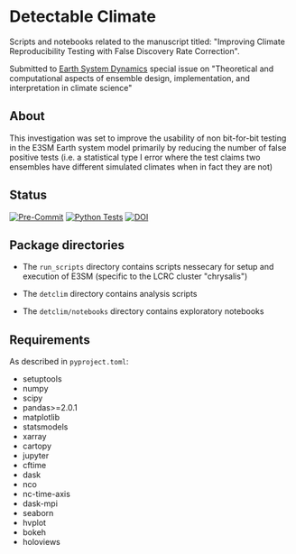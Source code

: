# Detectable Climate

Scripts and notebooks related to the manuscript titled:
"Improving Climate Reproducibility Testing with False Discovery Rate Correction".

Submitted to [Earth System Dynamics](https://egusphere.copernicus.org/preprints/2025/egusphere-2025-2311/) special issue on "Theoretical and computational aspects of ensemble design, implementation, and interpretation in climate science"


## About
This investigation was set to improve the usability of non bit-for-bit testing in
the E3SM Earth system model primarily by reducing the number of false positive tests
(i.e. a statistical type I error where the test claims two ensembles have different
simulated climates when in fact they are not)


## Status
[![Pre-Commit](https://github.com/mkstratos/detectable_climate/actions/workflows/pre-commit.yml/badge.svg)](https://github.com/mkstratos/detectable_climate/actions/workflows/pre-commit.yml)
[![Python Tests](https://github.com/mkstratos/detectable_climate/actions/workflows/python-tests.yml/badge.svg)](https://github.com/mkstratos/detectable_climate/actions/workflows/python-tests.yml)
[![DOI](https://zenodo.org/badge/DOI/10.5281/zenodo.15343054.svg)](https://doi.org/10.5281/zenodo.15343054)


## Package directories

- The `run_scripts` directory contains scripts nessecary for setup and execution of
E3SM (specific to the LCRC cluster "chrysalis")

- The `detclim` directory contains analysis scripts

- The `detclim/notebooks` directory contains exploratory notebooks


## Requirements
As described in `pyproject.toml`:
- setuptools
- numpy
- scipy
- pandas>=2.0.1
- matplotlib
- statsmodels
- xarray
- cartopy
- jupyter
- cftime
- dask
- nco
- nc-time-axis
- dask-mpi
- seaborn
- hvplot
- bokeh
- holoviews
